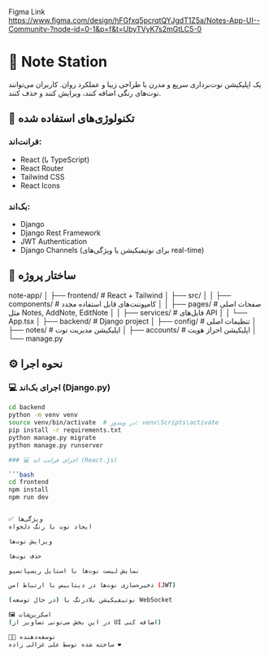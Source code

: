 Figma Link
https://www.figma.com/design/hFGfxq5pcrqtQYJgdT1Z5a/Notes-App-UI--Community-?node-id=0-1&p=f&t=UbyTVyK7s2mGtLC5-0


# 📝 Note Station

یک اپلیکیشن نوت‌برداری سریع و مدرن با طراحی زیبا و عملکرد روان. کاربران می‌توانند نوت‌های رنگی اضافه کنند، ویرایش کنند و حذف کنند.

## 🚀 تکنولوژی‌های استفاده شده

### فرانت‌اند:
- React (با TypeScript)
- React Router
- Tailwind CSS
- React Icons

### بک‌اند:
- Django
- Django Rest Framework
- JWT Authentication
- Django Channels (برای نوتیفیکیشن یا ویژگی‌های real-time)

## 📁 ساختار پروژه

note-app/
│
├── frontend/ # React + Tailwind
│ ├── src/
│ │ ├── components/ # کامپوننت‌های قابل استفاده مجدد
│ │ ├── pages/ # صفحات اصلی مثل Notes, AddNote, EditNote
│ │ ├── services/ # فایل‌های API
│ │ └── App.tsx
│
├── backend/ # Django project
│ ├── config/ # تنظیمات اصلی
│ ├── notes/ # اپلیکیشن مدیریت نوت
│ ├── accounts/ # اپلیکیشن احراز هویت
│ └── manage.py

## ⚙️ نحوه اجرا

### 💻 اجرای بک‌اند (Django.py)

```bash
cd backend
python -m venv venv
source venv/bin/activate  # در ویندوز: venv\Scripts\activate
pip install -r requirements.txt
python manage.py migrate
python manage.py runserver

### 💻 اجرای فرانت اند (React.js)

```bash
cd frontend
npm install
npm run dev


✅ ویژگی‌ها
ایجاد نوت با رنگ دلخواه

ویرایش نوت‌ها

حذف نوت‌ها

نمایش لیست نوت‌ها با استایل ریسپانسیو

ذخیره‌سازی نوت‌ها در دیتابیس با ارتباط امن (JWT)

(در حال توسعه) نوتیفیکیشن بلادرنگ با WebSocket

🖼️ اسکرین‌شات
(در این بخش می‌تونی تصاویر از UI اضافه کنی)

🧑‍💻 توسعه‌دهنده
ساخته شده توسط علی غزالی زاده ❤️